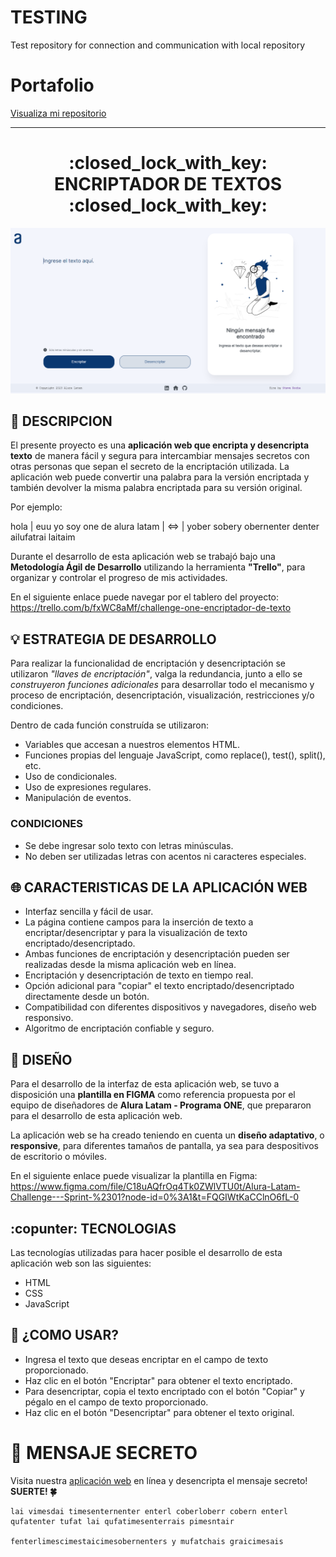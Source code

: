 # TESTING
Test repository for connection and communication with local repository

# Portafolio
[Visualiza mi repositorio](https://isteve31.github.io/testRepository/)

---
<h1 align="center">:closed_lock_with_key: ENCRIPTADOR DE TEXTOS :closed_lock_with_key:</h1>

<a href="https://barberia-alura-bysteverocha.netlify.app/"><img src="assets/websiteEncrypt.png" alt="Website Encriptador de Textos"></a>

## :pencil: DESCRIPCION

El presente proyecto es una **aplicación web que encripta y desencripta texto** de manera fácil y segura para intercambiar mensajes secretos con otras personas que sepan el secreto de la encriptación utilizada. La aplicación web puede convertir una palabra para la versión encriptada y también devolver la misma palabra encriptada para su versión original.

Por ejemplo:
<!-- ~~~ -->
hola | euu
yo soy one de alura latam | <=> | yober sobery obernenter denter ailufatrai laitaim
<!-- ~~~ -->

Durante el desarrollo de esta aplicación web se trabajó bajo una **Metodología Ágil de Desarrollo** utilizando la herramienta **"Trello"**, para organizar y controlar el progreso de mis actividades.

En el siguiente enlace puede navegar por el tablero del proyecto:
https://trello.com/b/fxWC8aMf/challenge-one-encriptador-de-texto

## :bulb: ESTRATEGIA DE DESARROLLO

Para realizar la funcionalidad de encriptación y desencriptación se utilizaron *"llaves de encriptación"*, valga la redundancia, junto a ello se *construyeron funciones adicionales* para desarrollar todo el mecanismo y proceso de encriptación, desencriptación, visualización, restricciones y/o condiciones.

Dentro de cada función construída se utilizaron:
- Variables que accesan a nuestros elementos HTML.
- Funciones propias del lenguaje JavaScript, como replace(), test(), split(), etc.
- Uso de condicionales.
- Uso de expresiones regulares.
- Manipulación de eventos.

### CONDICIONES

- Se debe ingresar solo texto con letras minúsculas.
- No deben ser utilizadas letras con acentos ni caracteres especiales.

## :globe_with_meridians: CARACTERISTICAS DE LA APLICACIÓN WEB

- Interfaz sencilla y fácil de usar.
- La página contiene campos para la inserción de texto a encriptar/desencriptar y para la visualización de texto encriptado/desencriptado.
- Ambas funciones de encriptación y desencriptación pueden ser realizadas desde la misma aplicación web en línea.
- Encriptación y desencriptación de texto en tiempo real.
- Opción adicional para "copiar" el texto encriptado/desencriptado directamente desde un botón.
- Compatibilidad con diferentes dispositivos y navegadores, diseño web responsivo.
- Algoritmo de encriptación confiable y seguro.

## :art: DISEÑO

Para el desarrollo de la interfaz de esta aplicación web, se tuvo a disposición una **plantilla en FIGMA** como referencia propuesta por el equipo de diseñadores de **Alura Latam - Programa ONE**, que prepararon para el desarrollo de esta aplicación web.

La aplicación web se ha creado teniendo en cuenta un **diseño adaptativo**, o **responsive**, para diferentes tamaños de pantalla, ya sea para despositivos de escritorio o móviles.

En el siguiente enlace puede visualizar la plantilla en Figma:
https://www.figma.com/file/C18uAQfrOq4Tk0ZWlVTU0t/Alura-Latam-Challenge---Sprint-%2301?node-id=0%3A1&t=FQGIWtKaCClnO6fL-0

## :copunter: TECNOLOGIAS

Las tecnologías utilizadas para hacer posible el desarrollo de esta aplicación web son las siguientes:

- HTML
- CSS
- JavaScript

## :dart: ¿COMO USAR?

- Ingresa el texto que deseas encriptar en el campo de texto proporcionado.
- Haz clic en el botón "Encriptar" para obtener el texto encriptado.
- Para desencriptar, copia el texto encriptado con el botón "Copiar" y pégalo en el campo de texto proporcionado.
- Haz clic en el botón "Desencriptar" para obtener el texto original.

# :mag_right: MENSAJE SECRETO

Visita nuestra [aplicación web](https://barberia-alura-bysteverocha.netlify.app/) en línea y desencripta el mensaje secreto!  
**SUERTE! :four_leaf_clover:**
~~~
lai vimesdai timesenternenter enterl coberloberr cobern enterl qufatenter tufat lai qufatimesenterrais pimesntair

fenterlimescimestaicimesobernenters y mufatchais graicimesais
~~~